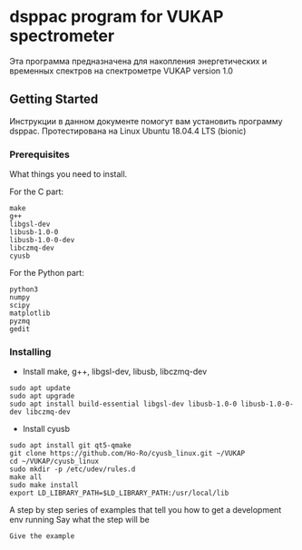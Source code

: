 # dsppac program for VUKAP spectrometer

Эта программа предназначена для накопления энергетических и временных
спектров на спектрометре VUKAP version 1.0

## Getting Started

Инструкции в данном документе помогут вам установить программу dsppac.
Протестирована нa Linux Ubuntu 18.04.4 LTS (bionic)

### Prerequisites

What things you need to install.

For the C part:
```
make
g++
libgsl-dev
libusb-1.0-0
libusb-1.0-0-dev
libczmq-dev
cyusb
```

For the Python part:
```
python3
numpy
scipy
matplotlib
pyzmq
gedit
```

### Installing

- Install make, g++, libgsl-dev, libusb, libczmq-dev
```
sudo apt update
sudo apt upgrade
sudo apt install build-essential libgsl-dev libusb-1.0-0 libusb-1.0-0-dev libczmq-dev
```

- Install cyusb
```
sudo apt install git qt5-qmake
git clone https://github.com/Ho-Ro/cyusb_linux.git ~/VUKAP
cd ~/VUKAP/cyusb_linux
sudo mkdir -p /etc/udev/rules.d
make all
sudo make install
export LD_LIBRARY_PATH=$LD_LIBRARY_PATH:/usr/local/lib
```

A step by step series of examples that tell you how to get a development env running
Say what the step will be

```
Give the example
```
